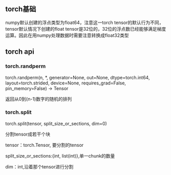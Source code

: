 ## torch基础
numpy默认创建的浮点类型为float64，注意这一torch tensor的默认行为不同，tensor默认情况下创建的float tensor是32位的，32位的浮点数已经能够满足梯度运算。因此在用numpy处理数据时需要注意转换成float32类型
## torch api
### torch.randperm

torch.randperm(n, *, generator=None, out=None, dtype=torch.int64, layout=torch.strided, device=None, requires_grad=False, pin_memory=False) → Tensor

返回从0到(n-1)数字的随机的排列

### torch.split

torch.split(tensor, split_size_or_sections, dim=0)

分割tensor成若干个块

tensor：torch.Tensor, 要分割的tensor

split_size_or_sections:{int, list(int)},单一chunk的数量

dim：int,沿着那个tensor进行分割



